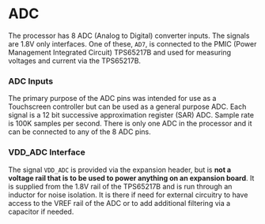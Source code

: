 # ADC

The processor has 8 ADC (Analog to Digital) converter inputs. The signals are 1.8V only interfaces. One of these, `AD7`, is connected to the PMIC (Power Management Integrated Circuit) TPS65217B and used for measuring voltages and current via the TPS65217B.

### ADC Inputs
The primary purpose of the ADC pins was intended for use as a Touchscreen controller but can be used as a general purpose ADC. Each signal is a 12 bit successive approximation register (SAR) ADC. Sample rate is 100K samples per second. There is only one ADC in the processor and it can be connected to any of the 8 ADC pins.

### VDD_ADC Interface
The signal `VDD_ADC` is provided via the expansion header, but is **not a voltage rail that is to be used to power anything on an expansion board**. It is supplied from the 1.8V rail of the TPS65217B and is run through an inductor for noise isolation. It is there if need for external circuitry to have access to the VREF rail of the ADC or to add additional filtering via a capacitor if needed.

